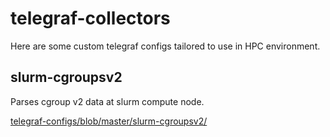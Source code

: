 # telegraf-collectors

Here are some custom telegraf configs tailored to use in HPC environment.

## slurm-cgroupsv2

Parses cgroup v2 data at slurm compute node.

[telegraf-configs/blob/master/slurm-cgroupsv2/](/slurm-cgroupsv2/)
